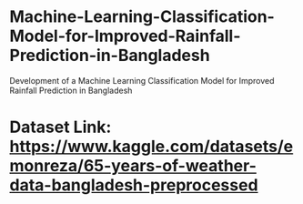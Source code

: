 # Machine-Learning-Classification-Model-for-Improved-Rainfall-Prediction-in-Bangladesh
Development of a Machine Learning Classification Model for Improved Rainfall Prediction in Bangladesh

# Dataset Link: https://www.kaggle.com/datasets/emonreza/65-years-of-weather-data-bangladesh-preprocessed
